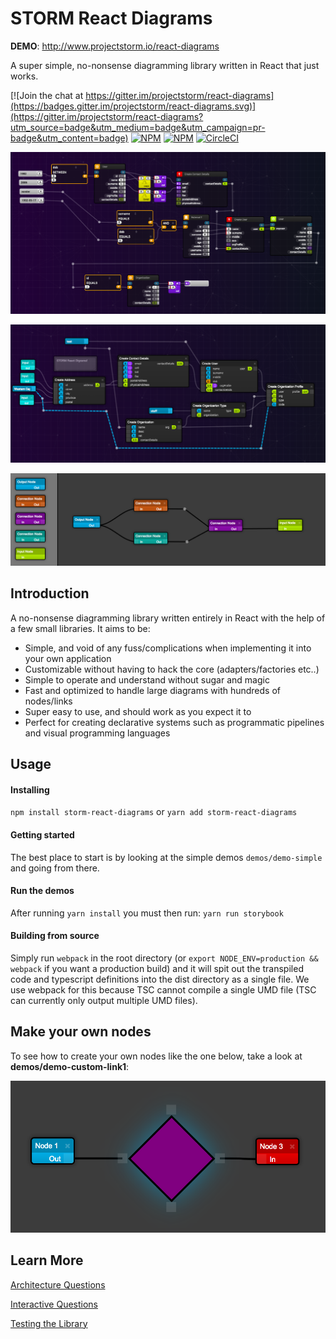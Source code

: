 # STORM React Diagrams

__DEMO__: http://www.projectstorm.io/react-diagrams

A super simple, no-nonsense diagramming library written in React that just works.

[![Join the chat at https://gitter.im/projectstorm/react-diagrams](https://badges.gitter.im/projectstorm/react-diagrams.svg)](https://gitter.im/projectstorm/react-diagrams?utm_source=badge&utm_medium=badge&utm_campaign=pr-badge&utm_content=badge)
[![NPM](https://img.shields.io/npm/v/storm-react-diagrams.svg)](https://npmjs.org/package/storm-react-diagrams)
[![NPM](https://img.shields.io/npm/dt/storm-react-diagrams.svg)](https://npmjs.org/package/storm-react-diagrams)
[![CircleCI](https://circleci.com/gh/projectstorm/react-diagrams/tree/master.svg?style=svg)](https://circleci.com/gh/projectstorm/react-diagrams/tree/master)

![Personal Project](./images/example1.png)

![](./images/example2.png)

![](./images/example3.png)

## Introduction

A no-nonsense diagramming library written entirely in React with the help of a few small libraries. It aims to be:

* Simple, and void of any fuss/complications when implementing it into your own application
* Customizable without having to hack the core (adapters/factories etc..)
* Simple to operate and understand without sugar and magic
* Fast and optimized to handle large diagrams with hundreds of nodes/links
* Super easy to use, and should work as you expect it to
* Perfect for creating declarative systems such as programmatic pipelines and visual programming languages 

## Usage

#### Installing

`npm install storm-react-diagrams` or `yarn add storm-react-diagrams`

#### Getting started

The best place to start is by looking at the simple demos `demos/demo-simple` and going from there.

#### Run the demos

After running `yarn install` you must then run:  `yarn run storybook`

#### Building from source

Simply run ```webpack``` in the root directory (or ```export NODE_ENV=production && webpack``` if you want a production build) and it will spit out the transpiled code and typescript definitions into the dist directory as a single file. 
We use webpack for this because TSC cannot compile a single UMD file (TSC can currently only output multiple UMD files).


## Make your own nodes

To see how to create your own nodes like the one below, take a look at __demos/demo-custom-link1__:

![Demo2](./images/demo3.png)

## Learn More

[Architecture Questions](docs/Architecture%20Questions.md)

[Interactive Questions](docs/Interactive%20Usage.md)

[Testing the Library](docs/Testing.md)



